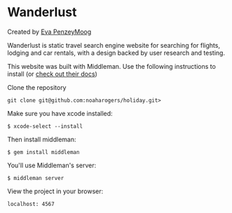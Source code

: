 # Wanderlust

<p>Created by <a href="https://epenzeymoog.github.io">Eva PenzeyMoog</a></p>

<p>Wanderlust is static travel search engine website for searching for flights, lodging and car rentals, with a design backed by user research and testing.</p>

<p>This website was built with Middleman. Use the following instructions to install (or <a href="https://middlemanapp.com/basics/install/">check out their docs</a>)</p>


<p>Clone the repository</p>
<code>git clone git@github.com:noaharogers/holiday.git></code>

<p>Make sure you have xcode installed:</p>
<code>$ xcode-select --install</code>

<p>Then install middleman:</p>
<code>$ gem install middleman</code>

<p>You'll use Middleman's server:</p>
<code>$ middleman server</code>

<p>View the project in your browser:</p>
<code>localhost: 4567</code>
